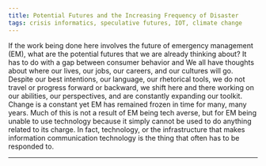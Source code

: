 ```yaml
---
title: Potential Futures and the Increasing Frequency of Disaster
tags: crisis informatics, speculative futures, IOT, climate change
---
```


If the work being done here involves the future of emergency management (EM), what are the potential futures that we are already thinking about? It has to do with a gap between consumer behavior and We all have thoughts about where our lives, our jobs, our careers, and our cultures will go. Despite our best intentions, our language, our rhetorical tools, we do not travel or progress forward or backward, we shift here and there working on our abilities, our perspectives, and are constantly expanding our toolkit. Change is a constant yet EM has remained frozen in time for many, many years. Much of this is not a result of EM being tech averse, but for EM being unable to use technology because it simply cannot be used to do anything related to its charge. In fact, technology, or the infrastructure that makes information communication technology is the thing that often has to be responded to. 

---

